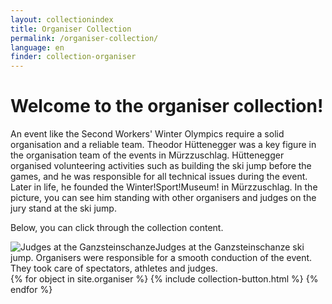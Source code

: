 ```yaml
---
layout: collectionindex
title: Organiser Collection
permalink: /organiser-collection/
language: en
finder: collection-organiser
---
```


<h1>Welcome to the organiser collection!</h1>
<p><span class="information">An event like the Second Workers' Winter Olympics require a solid organisation and a reliable team. Theodor Hüttenegger was a key figure in the organisation team of the events in Mürzzuschlag. Hüttenegger organised volunteering activities such as building the ski jump before the games, and he was responsible for all technical issues during the event. Later in life, he founded the Winter!Sport!Museum! in Mürzzuschlag. In the picture, you can see him standing with other organisers and judges on the jury stand at the ski jump.</span></p>
<p><span class="information">Below, you can click through the collection content.</span></p>
<div class="grid-item" id="exhibit-image"><img src="../media/IMG_20210624_121654_long.jpg" class="img-fluid" alt="Judges at the Ganzsteinschanze">Judges at the Ganzsteinschanze ski jump. Organisers were responsible for a smooth conduction of the event. They took care of spectators, athletes and judges.</div>
<!--This adds the collection's objects.-->
{% for object in site.organiser %}
    {% include collection-button.html %}
{% endfor %}